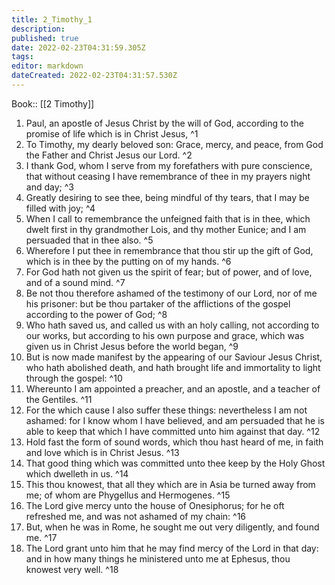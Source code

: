 ```yaml
---
title: 2_Timothy_1
description: 
published: true
date: 2022-02-23T04:31:59.305Z
tags: 
editor: markdown
dateCreated: 2022-02-23T04:31:57.530Z
---
```


 Book:: [[2 Timothy]]
 1. Paul, an apostle of Jesus Christ by the will of God, according to the promise of life which is in Christ Jesus, ^1
 2. To Timothy, my dearly beloved son: Grace, mercy, and peace, from God the Father and Christ Jesus our Lord. ^2
 3. I thank God, whom I serve from my forefathers with pure conscience, that without ceasing I have remembrance of thee in my prayers night and day; ^3
 4. Greatly desiring to see thee, being mindful of thy tears, that I may be filled with joy; ^4
 5. When I call to remembrance the unfeigned faith that is in thee, which dwelt first in thy grandmother Lois, and thy mother Eunice; and I am persuaded that in thee also. ^5
 6. Wherefore I put thee in remembrance that thou stir up the gift of God, which is in thee by the putting on of my hands. ^6
 7. For God hath not given us the spirit of fear; but of power, and of love, and of a sound mind. ^7
 8. Be not thou therefore ashamed of the testimony of our Lord, nor of me his prisoner: but be thou partaker of the afflictions of the gospel according to the power of God; ^8
 9. Who hath saved us, and called us with an holy calling, not according to our works, but according to his own purpose and grace, which was given us in Christ Jesus before the world began, ^9
 10. But is now made manifest by the appearing of our Saviour Jesus Christ, who hath abolished death, and hath brought life and immortality to light through the gospel: ^10
 11. Whereunto I am appointed a preacher, and an apostle, and a teacher of the Gentiles. ^11
 12. For the which cause I also suffer these things: nevertheless I am not ashamed: for I know whom I have believed, and am persuaded that he is able to keep that which I have committed unto him against that day. ^12
 13. Hold fast the form of sound words, which thou hast heard of me, in faith and love which is in Christ Jesus. ^13
 14. That good thing which was committed unto thee keep by the Holy Ghost which dwelleth in us. ^14
 15. This thou knowest, that all they which are in Asia be turned away from me; of whom are Phygellus and Hermogenes. ^15
 16. The Lord give mercy unto the house of Onesiphorus; for he oft refreshed me, and was not ashamed of my chain: ^16
 17. But, when he was in Rome, he sought me out very diligently, and found me. ^17
 18. The Lord grant unto him that he may find mercy of the Lord in that day: and in how many things he ministered unto me at Ephesus, thou knowest very well. ^18
